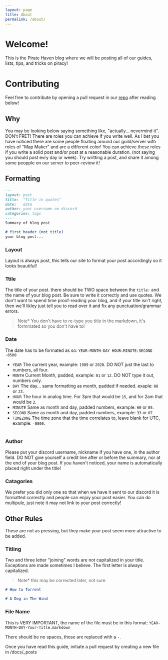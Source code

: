 ```yaml
---
layout: page
title: About
permalink: /about/
---
```


# Welcome!
This is the Pirate Haven blog where we will be posting all of our guides, lists, tips, and tricks on piracy!


# Contributing
Feel free to contribute by opening a pull request in our [repo](https://github.com/pirate-haven/pirate-haven.github.io) after reading below!

## Why
You may be looking below saying something like, "actually... nevermind it". DON't FRET! There are roles you can achieve if you write well. As I bet you have noticed there are some people floating around our guild/server with roles of "Map Maker" and are a different color! You can achieve these roles if you write a solid post and/or post at a reasonable duration. (not saying you should post evry day or week). Try writting a post, and share it among some peopple on our server to peer-review it!

## Formatting
```markdown
---
layout:	post
title:  "Title in quotes"
date:	date
author: your username on discord
categories: tags
---
Summary of blog post

# first header (not title)
your blog post...
```
### Layout
Layout is always post, this tells our site to format your post accordingly so it looks beautiful!

### Ttile
The title of your post. there should be TWO space between the `title:` and the name of your blog post. Be sure to write it correctly and use quotes. We don't want to spend time proof-reading your blog, and if your title isn't right, then we'll likley just tell you to read over it and fix any punctuation/grammar errors.

> Note* You don't have to re-type you title in the markdown, it's formmated so you don't have to!

### Date
The date has to be formated as so: `YEAR-MONTH-DAY HOUR:MINUTE:SECOND -0500`
- `YEAR`
The current year, example: `1989` or `2020`. DO NOT just the last to numbers, all four.
-  `MONTH`
Current Month, padded, example: `01` or `12`. DO NOT type it out, numbers only.
- `DAY`
The day... same formatting as month, padded if needed. exaple: `08` or `23`.
- `HOUR`
The hour in analog time. For 3pm that would be `15`, and for 2am that would be `2`.
- `MINUTE`
Same as month and day, padded numbers, example: `60` or `05`.
- `SECOND`
Same as month and day, padded numbers, example: `33` or `07`.
- `TIMEZONE`
The time zone that the time correlates to, leave blank for UTC, example: `-0800`.

#
### Author
Please put your discord username, nickname if you have one, in the author field. DO NOT give yourself a credit line after or before the summary, nor at the end of your blog post. If you haven't noticed, your name is automatically placed right under the title!

### Catagories
We prefer you did only one so that when we have it sent to our discord it is formatted correctly and people can enjoy your post easier. You can do multipule, just note it may not link to your post correctly!

## Other Rules
These are not as pressing, but they make your post seem more attractive to be added.

### Titling
Two and three letter "joining" words are not capitalized in your title. Exceptions are made sometimes I believe. The first letter is always capitalized.

> Note* this may be corrected later, not sure

```markdown
# How to Torrent
```
```markdown
# A Dog in The Wind
```

### File Name
This is VERY IMPORTANT, the name of the file must be in this format:  `YEAR-MONTH-DAY-Your-Title.markdown`


There should be no spaces, those are replaced with a `-`.

Once you have read this guide, initiate a pull request by creating a new file in /docs/_posts

